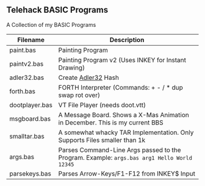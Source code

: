 ﻿## Telehack BASIC Programs
A Collection of my BASIC Programs

| Filename       | Description                                                                                |
| -------------- | ------------------------------------------------------------------------------------------ |
| paint.bas      | Painting Program                                                                           |
| paintv2.bas    | Painting Program v2 (Uses INKEY for Instant Drawing)                                       |
| adler32.bas    | Create [Adler32](https://en.wikipedia.org/wiki/Adler-32) Hash                              |
| forth.bas      | FORTH Interpreter (Commands: + - / * dup swap rot over)                                    |
| dootplayer.bas | VT File Player (needs doot.vtt)                                                            |
| msgboard.bas   | A Message Board. Shows a X-Mas Animation in December. This is my current BBS               |
| smalltar.bas   | A somewhat whacky TAR Implementation. Only Supports Files smaller than 1k                  |
| args.bas       | Parses Command-Line Args passed to the Program. Example: `args.bas arg1 Hello World 12345` |
| parsekeys.bas  | Parses Arrow-Keys/F1-F12 from INKEY$ Input                                                 |